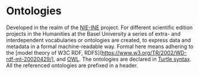 # Ontologies
Developed in the realm of the [NIE-INE](http://www.fee.unibas.ch/nie_ine.html) project.
For different scientific edition projects in the Humanities at the Basel University a series of extra- and interdependent vocabularies or ontologies are created, to express data and metadata in a formal machine-readable way. Formal here means adhering to the [model theory of W3C RDF, RDFS](https://www.w3.org/TR/2002/WD-rdf-mt-20020429/], and [OWL](https://www.w3.org/TR/owl-semantics/).
The ontologies are declared in [Turtle syntax](https://www.w3.org/TR/turtle/).
All the referenced ontologies are prefixed in a header.

